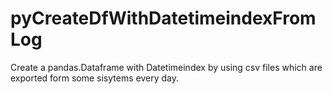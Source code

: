 # pyCreateDfWithDatetimeindexFromLog
Create a pandas.Dataframe with Datetimeindex by using csv files which are exported form some sisytems every day.
